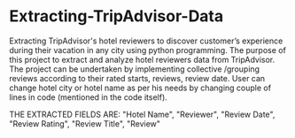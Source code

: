 # Extracting-TripAdvisor-Data
Extracting TripAdvisor's hotel reviewers to discover customer’s experience during their vacation in any city using python programming.
The purpose of this project to extract and analyze hotel reviewers data from TripAdvisor. The project can be undertaken by implementing collective /grouping reviews according to their rated starts, reviews, review date. 
User can change hotel city or hotel name as per his needs by changing couple of lines in code (mentioned in the code itself).

THE EXTRACTED FIELDS ARE:
"Hotel Name", "Reviewer", "Review Date", "Review Rating", "Review Title", "Review"
